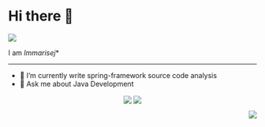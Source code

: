 # Hi there 👋
[![](https://img.shields.io/badge/-@lmmarisej-%23181717?style=flat-square&logo=github)](https://github.com/lmmarisej)

I am *lmmarisej**

---
- 🌱 I’m currently write spring-framework source code analysis
- 💬 Ask me about Java Development

<p align="center">
  <img align="center" src="https://github.com/lmmarisej/lmmarisej/blob/master/developer.gif"/>
<img align="center" src="https://github-profile-trophy.vercel.app/?username=lmmarisej&MultipleLang,Star,Follower,Commit,Issue" style="max-width:100%;">
</p>





<img align="right" src="https://github-readme-stats.vercel.app/api?username=lmmarisej&show_icons=true&icon_color=805AD5&text_color=718096&bg_color=ffffff&hide_title=true" />
